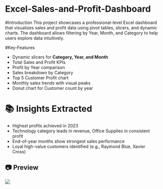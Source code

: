 # Excel-Sales-and-Profit-Dashboard
#Introduction
This project showcases a professional-level Excel dashboard that visualizes sales and profit data using pivot tables, slicers, and dynamic charts. The dashboard allows filtering by Year, Month, and Category to help users explore data intuitively.


#Key-Features

- Dynamic slicers for **Category, Year, and Month**
- Total Sales and Profit KPIs
- Profit by Year comparison
- Sales breakdown by Category
- Top 5 Customer Profit chart
- Monthly sales trends with visual peaks
- Donut chart for Customer count by year

# 📚 Insights Extracted

- Highest profits achieved in 2023
- Technology category leads in revenue, Office Supplies in consistent profit
- End-of-year months show strongest sales performance
- Loyal high-value customers identified (e.g., Raymond Blue, Xavier Cross)

## 📷 Preview

![](./your-screenshot.png)


